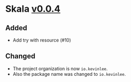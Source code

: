 # Skala [v0.0.4](https://github.com/Kevin-Lee/skala/issues?q=milestone%3A0.0.4+is%3Aclosed)

## Added
* Add try with resource (#10)

## Changed
* The project organization is now `io.kevinlee`.
* Also the package name was changed to `io.kevinlee`.
